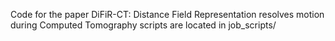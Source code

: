 Code for the paper DiFiR-CT: Distance Field Representation resolves motion during Computed Tomography
scripts are located in job_scripts/
